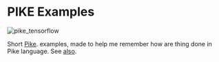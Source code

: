 # PIKE Examples

![pike_tensorflow](https://repository-images.githubusercontent.com/187898146/d007c000-e456-11e9-9541-f3b485fd04b6)

Short [Pike](https://pike.lysator.liu.se/). examples, made to help me remember how are thing done in Pike language.
See [also](https://github.com/grubba/Pike).
